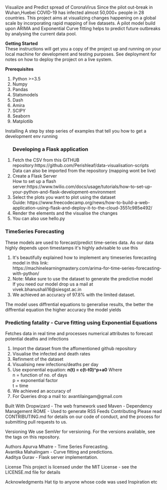 Visualize and Predict spread of CoronaVirus
Since the pilot out-break in Wuhan,Huebei COVID-19 has infected almost 50,000+ people in 28 countries. This project aims at visualizing changes happening on a global scale by incorporating rapid mapping of live datasets. A pilot model build upon ARIMA and Exponential Curve fitting helps to predict future outbreaks by analysing the current data pool.

<b>Getting Started</b><br>
These instructions will get you a copy of the project up and running on your local machine for development and testing purposes. See deployment for notes on how to deploy the project on a live system.

<b>Prerequisites</b><br>
<ol>
  <li>Python >=3.5</li>
<li>Numpy</li>
<li>Pandas</li>
<li>Statsmodels</li>
  <li>Dash</li>
<li>Amira</li>
<li>SCIPY</li>
<li>Seaborn</li>
<li>Matplotlib</li>
</ol>

Installing
A step by step series of examples that tell you how to get a development env running
<ol>
  <h3>Developing a Flask application</h3>
  <li>Fetch the CSV from this GITHUB repository:https://github.com/Perishleaf/data-visualisation-scripts<br> Data can also be imported from the repository (mapping wont be live)</li>
  <li>Create a Flask Server<br> How to set up a flash server:https://www.twilio.com/docs/usage/tutorials/how-to-set-up-your-python-and-flask-development-environment</li>
  <li>Select the plots you want to plot using the dataset<br>Guide: https://www.freecodecamp.org/news/how-to-build-a-web-application-using-flask-and-deploy-it-to-the-cloud-3551c985e492/</li>
  <li>Render the elements and the visualise the changes</li>
  <li>You can also use hello.py</li>
</ol>

<h3>TimeSeries Forecasting</h3>
<p> These models are used to forecast/predict time-series data. As our data highly depends upon timestamps it's highly advisable to use this</p>
 <ol>
  <li>It's beautifully explained how to implement any timeseries forecasting model in this link: <br>https://machinelearningmastery.com/arima-for-time-series-forecasting-with-python/</li>
  <li>Note: Make sure to use the dataset to generate the predictive model<br>If you need our model drop us a mail at <mailto>vivek.bhanushali16@siesgst.ac.in</mailto></li>
  <li> We achieved an accuracy of 97.8% with the limited dataset.</li>
  </ol>
  <p>The model uses diffrential equations to generalise results, the better the diffrential equation the higher accuracy the model yields</p>

<h3>Predicting fatality - Curve fitting using Exponential Equations</h3>
<p> Fetches data in real time and processes numerical attributes to forecast potential deaths and infections</p>
<ol>
  <li>Import the dataset from the affomentioned github repository</li>
  <li>Visualise the infected and death rates</li>
  <li>Refinment of the dataset</li>
  <li>Visualising new infections/deaths per day</li>
  <li>Use exponential equation: <b>n(t) = c(t-t0)^p+a0</b> Where <br> n = function of no. of days <br>p = exponential factor <br> t = time </li>
  <li> We achieved an accuracy of </li>
  <li>For Queries drop a mail to: avantilaingam@gmail.com</li>
</ol>

Built With
Dropwizard - The web framework used
Maven - Dependency Management
ROME - Used to generate RSS Feeds
Contributing
Please read CONTRIBUTING.md for details on our code of conduct, and the process for submitting pull requests to us.

Versioning
We use SemVer for versioning. For the versions available, see the tags on this repository.

Authors
Apurva Mhatre - Time Series Forecasting.<br>
Avantika Mahalingam - Curve fitting and predictions.<br>
Aaditya Gurav - Flask server implementation.

License
This project is licensed under the MIT License - see the LICENSE.md file for details

Acknowledgments
Hat tip to anyone whose code was used
Inspiration
etc

